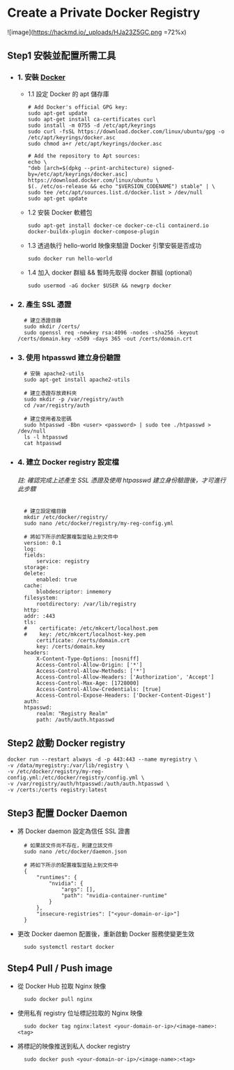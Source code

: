 # Create a Private Docker Registry

![image](https://hackmd.io/_uploads/HJa23Z5GC.png =72%x)


## Step1 安裝並配置所需工具

- ### 1. 安裝 [Docker](https://docs.docker.com/engine/install/ubuntu/#installation-methods)

  - 1.1 設定 Docker 的 apt 儲存庫

        # Add Docker's official GPG key:
        sudo apt-get update
        sudo apt-get install ca-certificates curl
        sudo install -m 0755 -d /etc/apt/keyrings
        sudo curl -fsSL https://download.docker.com/linux/ubuntu/gpg -o /etc/apt/keyrings/docker.asc
        sudo chmod a+r /etc/apt/keyrings/docker.asc

        # Add the repository to Apt sources:
        echo \
        "deb [arch=$(dpkg --print-architecture) signed-by=/etc/apt/keyrings/docker.asc] https://download.docker.com/linux/ubuntu \
        $(. /etc/os-release && echo "$VERSION_CODENAME") stable" | \
        sudo tee /etc/apt/sources.list.d/docker.list > /dev/null
        sudo apt-get update

  - 1.2 安裝 Docker 軟體包

        sudo apt-get install docker-ce docker-ce-cli containerd.io docker-buildx-plugin docker-compose-plugin

  - 1.3 透過執行 hello-world 映像來驗證 Docker 引擎安裝是否成功

        sudo docker run hello-world

  - 1.4 加入 docker 群組 && 暫時先取得 docker 群組 (optional)

        sudo usermod -aG docker $USER && newgrp docker

- ### 2. 產生 SSL 憑證

        # 建立憑證目錄
        sudo mkdir /certs/
        sudo openssl req -newkey rsa:4096 -nodes -sha256 -keyout /certs/domain.key -x509 -days 365 -out /certs/domain.crt

- ### 3. 使用 htpasswd 建立身份驗證

        # 安裝 apache2-utils
        sudo apt-get install apache2-utils

        # 建立憑證存放資料夾
        sudo mkdir -p /var/registry/auth
        cd /var/registry/auth

        # 建立使用者及密碼
        sudo htpasswd -Bbn <user> <password> | sudo tee ./htpasswd > /dev/null
        ls -l htpasswd
        cat htpasswd

- ### 4. 建立 Docker registry 設定檔

  ###### 註: 確認完成上述產生 SSL 憑證及使用 htpasswd 建立身份驗證後，才可進行此步驟

        # 建立設定檔目錄
        mkdir /etc/docker/registry/
        sudo nano /etc/docker/registry/my-reg-config.yml

        # 將如下所示的配置複製並貼上到文件中
        version: 0.1
        log:
        fields:
            service: registry
        storage:
        delete:
            enabled: true
        cache:
            blobdescriptor: inmemory
        filesystem:
            rootdirectory: /var/lib/registry
        http:
        addr: :443
        tls:
        #    certificate: /etc/mkcert/localhost.pem
        #    key: /etc/mkcert/localhost-key.pem
            certificate: /certs/domain.crt
            key: /certs/domain.key
        headers:
            X-Content-Type-Options: [nosniff]
            Access-Control-Allow-Origin: ['*']
            Access-Control-Allow-Methods: ['*']
            Access-Control-Allow-Headers: ['Authorization', 'Accept']
            Access-Control-Max-Age: [1728000]
            Access-Control-Allow-Credentials: [true]
            Access-Control-Expose-Headers: ['Docker-Content-Digest']
        auth:
        htpasswd:
            realm: "Registry Realm"
            path: /auth/auth.htpasswd

## Step2 啟動 Docker registry

    docker run --restart always -d -p 443:443 --name myregistry \
    -v /data/myregistry:/var/lib/registry \
    -v /etc/docker/registry/my-reg-config.yml:/etc/docker/registry/config.yml \
    -v /var/registry/auth/htpasswd:/auth/auth.htpasswd \
    -v /certs:/certs registry:latest

## Step3 配置 Docker Daemon

- 將 Docker daemon 設定為信任 SSL 證書

        # 如果該文件尚不存在，則建立該文件
        sudo nano /etc/docker/daemon.json

        # 將如下所示的配置複製並貼上到文件中
        {
            "runtimes": {
                "nvidia": {
                    "args": [],
                    "path": "nvidia-container-runtime"
                }
            },
            "insecure-registries": ["<your-domain-or-ip>"]
        }

- 更改 Docker daemon 配置後，重新啟動 Docker 服務使變更生效

        sudo systemctl restart docker

## Step4 Pull / Push image

- 從 Docker Hub 拉取 Nginx 映像

        sudo docker pull nginx

- 使用私有 registry 位址標記拉取的 Nginx 映像

        sudo docker tag nginx:latest <your-domain-or-ip>/<image-name>:<tag>

- 將標記的映像推送到私人 docker registry

        sudo docker push <your-domain-or-ip>/<image-name>:<tag>
